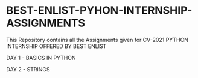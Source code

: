 # BEST-ENLIST-PYHON-INTERNSHIP-ASSIGNMENTS
  This Repository contains all the Assignments given for CV-2021 PYTHON INTERNSHIP OFFERED BY BEST ENLIST
  
  DAY 1 - BASICS IN PYTHON
  
  DAY 2 - STRINGS
  
